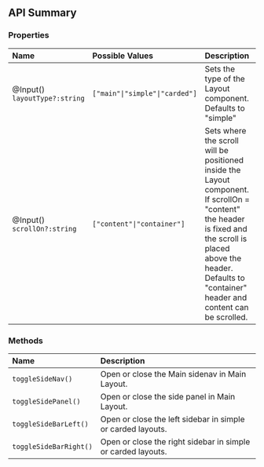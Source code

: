 ## API Summary

### Properties
| Name                             | Possible Values | Description |
| :------------------------------- | :------------------------------------------------ | :------------------------------------------------------------------------------- |
| @Input()<br>`layoutType?:string` | <code>["main"&#124;"simple"&#124;"carded"]</code> | Sets the type of the Layout component. Defaults to "simple" |
| @Input()<br>`scrollOn?:string`   | <code>["content"&#124;"container"]</code> | Sets where the scroll will be positioned inside the Layout component. If scrollOn = "content" the header is fixed and the scroll is placed above the header. Defaults to "container" header and content can be scrolled. |

### Methods
| Name                   | Description |
| :--------------------- | :----------------------------------------------------------- |
| `toggleSideNav()`      | Open or close the Main sidenav in Main Layout. |
| `toggleSidePanel()`    | Open or close the side panel in Main Layout. |
| `toggleSideBarLeft()`  | Open or close the left sidebar in simple or carded layouts. |
| `toggleSideBarRight()` | Open or close the right sidebar in simple or carded layouts. |




